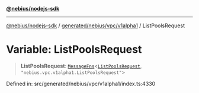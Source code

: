 [**@nebius/nodejs-sdk**](../../../../../README.md)

---

[@nebius/nodejs-sdk](../../../../../README.md) / [generated/nebius/vpc/v1alpha1](../README.md) / ListPoolsRequest

# Variable: ListPoolsRequest

> **ListPoolsRequest**: [`MessageFns`](../../../../../runtime/protos/core/interfaces/MessageFns.md)\<[`ListPoolsRequest`](../interfaces/ListPoolsRequest.md), `"nebius.vpc.v1alpha1.ListPoolsRequest"`\>

Defined in: src/generated/nebius/vpc/v1alpha1/index.ts:4330
